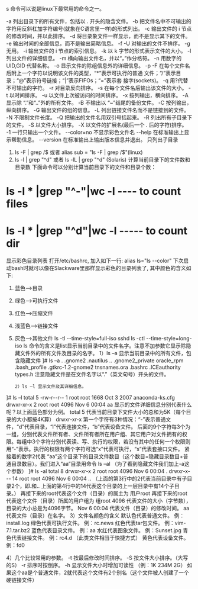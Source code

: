 s 命令可以说是linux下最常用的命令之一。

-a 列出目录下的所有文件，包括以 . 开头的隐含文件。
-b 把文件名中不可输出的字符用反斜杠加字符编号(就象在C语言里一样)的形式列出。
-c 输出文件的 i 节点的修改时间，并以此排序。
-d 将目录象文件一样显示，而不是显示其下的文件。
-e 输出时间的全部信息，而不是输出简略信息。
-f -U 对输出的文件不排序。
-g 无用。
-i 输出文件的 i 节点的索引信息。
-k 以 k 字节的形式表示文件的大小。
-l 列出文件的详细信息。
-m 横向输出文件名，并以“，”作分格符。
-n 用数字的 UID,GID 代替名称。
-o 显示文件的除组信息外的详细信息。
-p -F 在每个文件名后附上一个字符以说明该文件的类型，“*”表示可执行的普通
文件；“/”表示目录；“@”表示符号链接；“|”表示FIFOs；“=”表示套
接字(sockets)。
-q 用?代替不可输出的字符。
-r 对目录反向排序。
-s 在每个文件名后输出该文件的大小。
-t 以时间排序。
-u 以文件上次被访问的时间排序。
-x 按列输出，横向排序。
-A 显示除 “.”和“..”外的所有文件。
-B 不输出以 “~”结尾的备份文件。
-C 按列输出，纵向排序。
-G 输出文件的组的信息。
-L 列出链接文件名而不是链接到的文件。
-N 不限制文件长度。
-Q 把输出的文件名用双引号括起来。
-R 列出所有子目录下的文件。
-S 以文件大小排序。
-X 以文件的扩展名(最后一个 . 后的字符)排序。
-1 一行只输出一个文件。
--color=no 不显示彩色文件名
--help 在标准输出上显示帮助信息。
--version 在标准输出上输出版本信息并退出。
只列出子目录
1. ls -F | grep /$ 或者 alias sub = "ls -F | grep /$"(linux)
2. ls -l | grep "^d" 或者 ls -lL | grep "^d" (Solaris)
计算当前目录下的文件数和目录数
下面命令可以分别计算当前目录下的文件和目录个数：
# ls -l * |grep "^-"|wc -l ---- to count files
# ls -l * |grep "^d"|wc -l ----- to count dir
显示彩色目录列表
打开/etc/bashrc, 加入如下一行:
alias ls="ls --color"
下次启动bash时就可以像在Slackware里那样显示彩色的目录列表了, 其中颜色的含义如下:
1. 蓝色-->目录
2. 绿色-->可执行文件
3. 红色-->压缩文件
4. 浅蓝色-->链接文件
5. 灰色-->其他文件
ls -tl --time-style=full-iso sshd
ls -ctl --time-style=long-iso
ls 命令的含义是list显示当前目录中的文件名字。注意不加参数它显示除隐藏文件外的所有文件及目录的名字。
       1）ls –a 显示当前目录中的所有文件，包含隐藏文件
]# ls –a
.                .gnome2             .nautilus
..               .gnome2_private     oracle_rpm
.bash_profile    .gtkrc-1.2-gnome2   tnsnames.ora
.bashrc          .ICEauthority       types.h
       注意隐藏文件是在文件名字以“.”（英文句号）开头的文件。
      
       2）ls –l 显示文件及其详细信息。
]# ls –l
total 5
-rw-r--r--    1 root     root         1668 Oct 3 2007 anaconda-ks.cfg
drwxr-xr-x    2 root     root         4096 Nov 6 00:04 aa
显示的文件详细信息分别代表什么呢？以上面蓝色部分为例。
total 5 代表当前目录下文件大小的总和为5K（每个目录的大小都按4K算）
drwxr-xr-x 第一个字符有3种情况：“-”表示普通文件，“d”代表目录，“l”代表连接文件，“b”代表设备文件。
后面的9个字符每3个为一组，分别代表文件所有者、文件所有者所在用户组、其它用户对文件拥有的权限。每组中3个字符分别代表读、写、执行的权限，若没有其中的任何一个权限则用“-”表示。执行的权限有两个字符可选“x”代表可执行，“s”代表套接口文件。
紧接着的数字2代表 “aa”这个目录下的目录文件数目（这个数目=隐藏目录数目+普通目录数目）。我们进入“aa”目录用命令 ls –al （为了看到隐藏文件我们加上-a这个参数）
]# ls -al
total 8
drwxr-xr-x    2 root    root         4096 Nov 6 00:04 .
drwxr-x---   14 root     root         4096 Nov 6 00:04 ..
（上面的第3行中的2代表当前目录中有子目录2个，即.和..
上面的第4行中的14代表这个目录的上一层目录中有14个子目录。）
再接下来的root代表这个文件（目录）的属主为 用户root
再接下来的root代表这个文件（目录）所属的用户组为 组root
4096 代表文件的大小（字节数），目录的大小总是为4096字节。
Nov 6 00:04 代表文件（目录）的修改时间。
aa代表文件（目录）在名字。
3）文件名颜色的含义
默认色代表普通文件。 例：install.log
绿色代表可执行文件。 例：rc.news
红色代表tar包文件。    例：vim-7.1.tar.bz2
       蓝色代表目录文件。    例：aa
       水红代表图象文件。    例：Sunset.jpg
       青色代表链接文件。    例：rc4.d   （此类文件相当于快捷方式）
       黄色代表设备文件。    例：fd0
      
4）几个比较常用的参数。
       -t 按最后修改时间排序。
       -S 按文件大小排序。（大写的S）
       -r 排序时按倒序。
       -h 显示文件大小时增加可读性 （例：1K 234M 2G）
如果这个aa是个普通文件，2就代表这个文件有2个别名（这个文件被人创建了一个硬链接文件）

